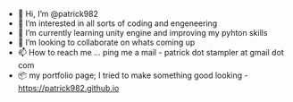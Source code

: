 - 👋 Hi, I’m @patrick982
- 👀 I’m interested in all sorts of coding and engeneering
- 🌱 I’m currently learning unity engine and improving my pyhton skills
- 💞️ I’m looking to collaborate on whats coming up
- 📫 How to reach me ... ping me a mail - patrick dot stampler at gmail dot com
- :package: my portfolio page; I tried to make something good looking - https://patrick982.github.io

<!---
patrick982/patrick982 is a ✨ special ✨ repository because its `README.md` (this file) appears on your GitHub profile.
You can click the Preview link to take a look at your changes.
--->
